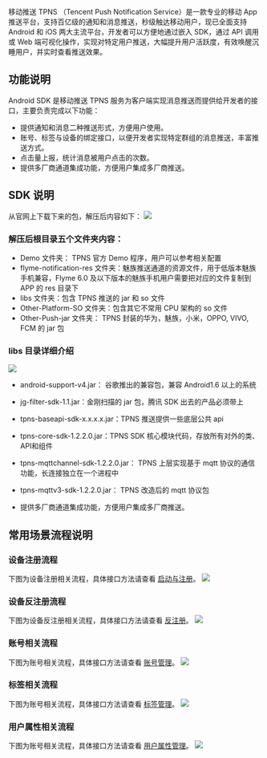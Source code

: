 ﻿移动推送 TPNS （Tencent Push Notification Service）是一款专业的移动 App 推送平台，支持百亿级的通知和消息推送，秒级触达移动用户，现已全面支持 Android 和 iOS 两大主流平台，开发者可以方便地通过嵌入 SDK，通过 API 调用或 Web 端可视化操作，实现对特定用户推送，大幅提升用户活跃度，有效唤醒沉睡用户，并实时查看推送效果。



## 功能说明

Android SDK 是移动推送 TPNS 服务为客户端实现消息推送而提供给开发者的接口，主要负责完成以下功能：

- 提供通知和消息二种推送形式，方便用户使用。
- 账号、标签与设备的绑定接口，以便开发者实现特定群组的消息推送，丰富推送方式。
- 点击量上报，统计消息被用户点击的次数。
- 提供多厂商通道集成功能，方便用户集成多厂商推送。


## SDK 说明

从官网上下载下来的包，解压后内容如下：
![](https://main.qcloudimg.com/raw/e296d5ebfc3495634b89ed469c8ae1fb.png)

### 解压后根目录五个文件夹内容：

- Demo 文件夹： TPNS 官方 Demo 程序，用户可以参考相关配置
- flyme-notification-res 文件夹：魅族推送通道的资源文件，用于低版本魅族手机兼容，Flyme 6.0 及以下版本的魅族手机用户需要把对应的文件复制到 APP 的 res 目录下
- libs 文件夹：包含 TPNS 推送的 jar 和 so 文件
- Other-Platform-SO 文件夹：包含其它不常用 CPU 架构的 so 文件
- Other-Push-jar 文件夹： TPNS 封装的华为，魅族，小米，OPPO, VIVO, FCM 的 jar 包

### libs 目录详细介绍
![](https://main.qcloudimg.com/raw/0e772e07f694d8def65309dead63293a.png)
- android-support-v4.jar： 谷歌推出的兼容包，兼容 Android1.6 以上的系统
- jg-filter-sdk-1.1.jar：金刚扫描的 jar 包，腾讯 SDK 出去的产品必须带上
- tpns-baseapi-sdk-x.x.x.x.jar：TPNS 推送提供一些底层公共 api
- tpns-core-sdk-1.2.2.0.jar：TPNS SDK 核心模块代码，存放所有对外的类、API和组件
- tpns-mqttchannel-sdk-1.2.2.0.jar： TPNS 上层实现基于 mqtt 协议的通信功能，长连接独立在一个进程中
- tpns-mqttv3-sdk-1.2.2.0.jar： TPNS 改造后的 mqtt 协议包


- 提供多厂商通道集成功能，方便用户集成多厂商推送。
## 常用场景流程说明

### 设备注册流程

下图为设备注册相关流程，具体接口方法请查看 [启动与注册](https://cloud.tencent.com/document/product/548/36659#.E5.90.AF.E5.8A.A8.E4.B8.8E.E6.B3.A8.E5.86.8C)。
![](https://main.qcloudimg.com/raw/02bc388cbd8cc2f9eef1d8cf5de9e4db/register_android.png)



### 设备反注册流程

下图为设备反注册相关流程，具体接口方法请查看 [反注册](https://cloud.tencent.com/document/product/548/36659#.E5.8F.8D.E6.B3.A8.E5.86.8C)。
![](https://main.qcloudimg.com/raw/1eba29aa7de5bafa8281419ea770a334/unregister_android2.png)


### 账号相关流程

下图为账号相关流程，具体接口方法请查看 [账号管理](https://cloud.tencent.com/document/product/548/36659#.E8.B4.A6.E5.8F.B7.E7.AE.A1.E7.90.86)。
![](https://main.qcloudimg.com/raw/1bc26865f1e65f79fc5b95b6d9bd9314/account3.png)



### 标签相关流程

下图为账号相关流程，具体接口方法请查看 [标签管理](https://cloud.tencent.com/document/product/548/36659#.E6.A0.87.E7.AD.BE.E7.AE.A1.E7.90.86)。
![](https://main.qcloudimg.com/raw/c757e0102e834dbbe85ac68c7442e850/tag.png)

### 用户属性相关流程

下图为账号相关流程，具体接口方法请查看 [用户属性管理](https://cloud.tencent.com/document/product/548/36659#.E7.94.A8.E6.88.B7.E5.B1.9E.E6.80.A7.E7.AE.A1.E7.90.86)。
![](https://main.qcloudimg.com/raw/06dc6605dcc75b046f649240b91a9fc4/attribute.png)

